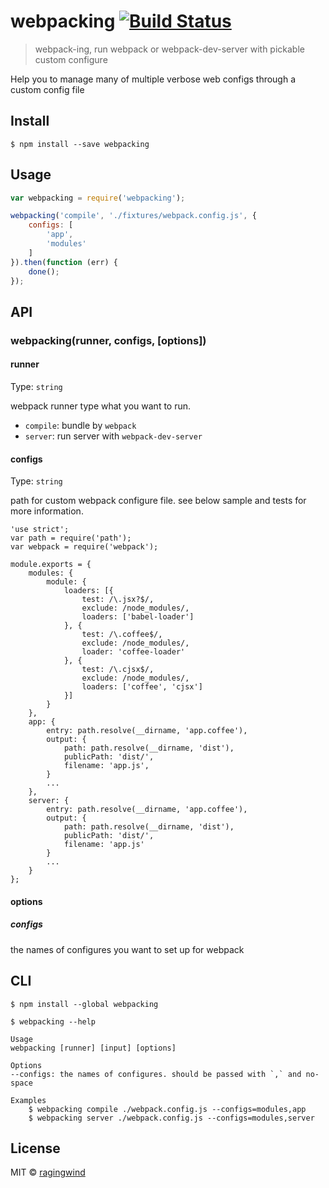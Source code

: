 # webpacking [![Build Status](https://travis-ci.org/ragingwind/node-webpacking.svg?branch=master)](https://travis-ci.org/ragingwind/node-webpacking)

> webpack-ing, run webpack or webpack-dev-server with pickable custom configure

Help you to manage many of multiple verbose web configs through a custom config file

## Install

```
$ npm install --save webpacking
```


## Usage

```js
var webpacking = require('webpacking');

webpacking('compile', './fixtures/webpack.config.js', {
	configs: [
		'app',
		'modules'
	]
}).then(function (err) {
	done();
});
```


## API

### webpacking(runner, configs, [options])

#### runner

Type: `string`

webpack runner type what you want to run.

- `compile`: bundle by `webpack`
- `server`: run server with `webpack-dev-server`

#### configs

Type: `string`

path for custom webpack configure file. see below sample and tests for more information.

```
'use strict';
var path = require('path');
var webpack = require('webpack');

module.exports = {
	modules: {
		module: {
			loaders: [{
				test: /\.jsx?$/,
				exclude: /node_modules/,
				loaders: ['babel-loader']
			}, {
				test: /\.coffee$/,
				exclude: /node_modules/,
				loader: 'coffee-loader'
			}, {
				test: /\.cjsx$/,
				exclude: /node_modules/,
				loaders: ['coffee', 'cjsx']
			}]
		}
	},
	app: {
		entry: path.resolve(__dirname, 'app.coffee'),
		output: {
			path: path.resolve(__dirname, 'dist'),
			publicPath: 'dist/',
			filename: 'app.js',
		}
		...
	},
	server: {
		entry: path.resolve(__dirname, 'app.coffee'),
		output: {
			path: path.resolve(__dirname, 'dist'),
			publicPath: 'dist/',
			filename: 'app.js'
		}
		...
	}
};
```
#### options

##### configs

the names of configures you want to set up for webpack

## CLI

```
$ npm install --global webpacking
```

```
$ webpacking --help

Usage
webpacking [runner] [input] [options]

Options
--configs: the names of configures. should be passed with `,` and no-space

Examples
	$ webpacking compile ./webpack.config.js --configs=modules,app
	$ webpacking server ./webpack.config.js --configs=modules,server
```


## License

MIT © [ragingwind](http://ragingwind.me)
